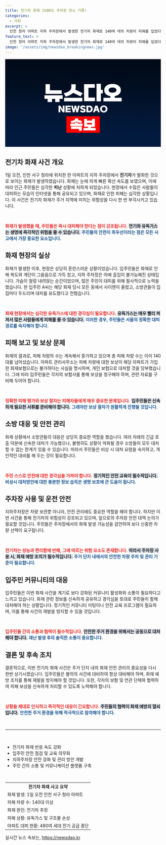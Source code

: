 ```yaml
---
title: 전기차 화재 1500도 주차장 전소 기록!
categories:
  - 사회
excerpt: >
  인천 청라 아파트 지하 주차장에서 발생한 전기차 화재로 140여 대의 차량이 피해를 입었다. 유독가스가 전 세대를 덮치며 대피한 주민들이 소방관의 구조를 받는 긴급 상황이 펼쳐졌다. 피해 보상은 불투명한 상태다.
feature_text: >
  인천 청라 아파트 지하 주차장에서 발생한 전기차 화재로 140여 대의 차량이 피해를 입었다. 유독가스가 전 세대를 덮치며 대피한 주민들이 소방관의 구조를 받는 긴급 상황이 펼쳐졌다. 피해 보상은 불투명한 상태다.
image: '/assets/img/newsdao_breakingnews.jpg'
---
```


<p><img src="/assets/img/newsdao_breakingnews.jpg" alt="koreaapp 속보" /></p>

<h2 data-ke-size="size26">전기차 화재 사건 개요</h2>

<p data-ke-size="size16">1일 오전, 인천 서구 청라에 위치한 한 아파트의 지하 주차장에서 <b>전기차</b>가 발화한 것으로 보이는 화재가 발생하였습니다. 화재는 눈에 띄게 빠른 확산 속도를 보였으며, 이에 따라 인근 주민들은 심각한 <b>피난</b> 상황에 처하게 되었습니다. 현장에서 수많은 사람들이 대피하는 모습이 인터넷을 통해 공유되고 있으며, 화재로 인한 피해는 심각한 상황입니다. 이 사건은 전기차 화재가 주거 지역에 미치는 위험성을 다시 한 번 부각시키고 있습니다.</p>

<p data-ke-size="size16">&nbsp;</p>

<p><b><span style="color: #ee2323;">화재가 발생했을 때, 주민들은 즉시 대피해야 한다는 점이 강조됩니다.</span></b>  <b><span style="background-color: #21538527;">연기와 유독가스는 생명에 즉각적인 위험을 줄 수 있습니다.</span></b> <b><span style="color: #1a5490;">주민들의 안전이 최우선이라는 점은 모든 사고에서 가장 중요한 요소입니다.</span></b></p>

<h2 data-ke-size="size26">화재 현장의 실상</h2>

<p data-ke-size="size16">화재가 발생한 이후, 현장은 상당히 혼란스러운 상황이었습니다. 입주민들은 화재로 인해 복도와 계단이 그을음으로 가득 찼고, 지하 주차장은 아예 출입이 불가능해진 상태입니다. 가슴이 철렁 내려앉는 순간이었으며, 많은 주민이 대피를 위해 필사적으로 노력을 했습니다. 한 입주민 A씨는 해당 화재 당시 모든 동에서 사이렌이 울렸고, 소방관들이 집집마다 두드리며 대피를 유도했다고 전했습니다.</p>

<p data-ke-size="size16">&nbsp;</p>

<p><b><span style="color: #ee2323;">화재 현장에서는 심각한 유독가스에 대한 경각심이 필요합니다.</span></b> <b><span style="background-color: #21538527;">유독가스는 매우 빨리 퍼져서 많은 사람들에게 피해를 줄 수 있습니다.</span></b> <b><span style="color: #1a5490;">이러한 경우, 주민들은 서울의 정확한 대피 경로를 숙지해야 합니다.</span></b></p>

<h2 data-ke-size="size26">피해 보고 및 보상 문제</h2>

<p data-ke-size="size16">화재의 결과로, 피해 차량의 수는 계속해서 증가하고 있으며 총 피해 차량 수는 이미 140대를 넘어섰습니다. 아파트 관리사무소는 피해 차량에 대한 보상이 해당 아파트가 가입한 화재보험으로는 불가하다는 사실을 명시하며, 개인 보험으로 대처할 것을 당부했습니다. 그에 따라 입주민들은 각자의 보험사를 통해 보상을 청구해야 하며, 관련 자료를 구비해 두어야 합니다.</p>

<p data-ke-size="size16">&nbsp;</p>

<p><b><span style="color: #ee2323;">정확한 피해 평가와 보상 절차는 피해자들에게 매우 중요한 문제입니다.</span></b> <b><span style="background-color: #21538527;">입주민들은 신속하게 필요한 서류를 준비해야 합니다.</span></b> <b><span style="color: #1a5490;">그래야만 보상 절차가 원활하게 진행될 것입니다.</span></b></p>

<h2 data-ke-size="size26">소방 대응 및 안전 관리</h2>

<p data-ke-size="size16">화재 상황에서 소방관들의 대응은 상당히 중요한 역할을 했습니다. 여러 차례의 긴급 호출 덕분에 신속한 대처가 가능했으나, 불행히도 상황이 악화될 경우 소방들이 모두 대처할 수 없는 한계가 있을 수 있습니다. 따라서 주민들은 비상 시 대처 요령을 숙지하고, 개인적인 대비를 해 두는 것이 필요합니다.</p>

<p data-ke-size="size16">&nbsp;</p>

<p><b><span style="color: #ee2323;">주민 스스로 안전에 대한 경각심을 가져야 합니다.</span></b> <b><span style="background-color: #21538527;">정기적인 안전 교육이 필수적입니다.</span></b> <b><span style="color: #1a5490;">비상시 대처방안에 대한 충분한 정보 습득은 생명 보호에 큰 도움이 됩니다.</span></b></p>

<h2 data-ke-size="size26">주차장 사용 및 운전 안전</h2>

<p data-ke-size="size16">지하주차장은 차량 보관뿐 아니라, 안전 관리에도 중요한 역할을 해야 합니다. 하지만 이번 사건을 통해 전기차의 위험성이 강조되고 있으며, 앞으로의 주차장 안전 대책 논의가 필요할 것입니다. 주민들은 주차장에서의 화재 발생 가능성을 감안하여 보다 신중한 차량 선택이 요구됩니다.</p>

<p data-ke-size="size16">&nbsp;</p>

<p><b><span style="color: #ee2323;">전기차는 성능과 편리함에 반해, 그에 따르는 위험 요소도 존재합니다.</span></b> <b><span style="background-color: #21538527;">따라서 주차장 사용 시, 화재 예방 조치가 필수적입니다.</span></b> <b><span style="color: #1a5490;">주거 단지 내에서의 안전한 차량 주차 및 관리 기준이 필요합니다.</span></b></p>

<h2 data-ke-size="size26">입주민 커뮤니티의 대응</h2>

<p data-ke-size="size16">입주민들은 이번 화재 사건을 계기로 보다 강화된 커뮤니티 활성화와 소통이 필요하다고 느끼고 있습니다. 화재 관련 정보를 신속하게 공유하고 경각심을 토대로 주민들이 함께 대처해야 하는 상황입니다. 정기적인 커뮤니티 미팅이나 안전 교육 프로그램이 필요하며, 이를 통해 사건의 재발을 방지할 수 있을 것입니다.</p>

<p data-ke-size="size16">&nbsp;</p>

<p><b><span style="color: #ee2323;">입주민들 간의 소통과 협력이 필수적입니다.</span></b> <b><span style="background-color: #21538527;">안전한 주거 환경을 위해서는 공동으로 대처 해야 합니다.</span></b> <b><span style="color: #1a5490;">재난 발생 후의 솔직한 소통이 중요합니다.</span></b></p>

<h2 data-ke-size="size26">결론 및 후속 조치</h2>

<p data-ke-size="size16">결론적으로, 이번 전기차 화재 사건은 주거 단지 내의 화재 안전 관리의 중요성을 다시 한번 상기시켰습니다. 입주민들은 불의의 사건에 대비하여 항상 대비해야 하며, 화재 예방 조치를 통해 재발을 방지해야 할 것입니다. 또한, 각자의 보험 및 연관 단체와 협력하여 피해 보상을 신속하게 처리할 수 있도록 노력해야 합니다.</p>

<p data-ke-size="size16">&nbsp;</p>

<p><b><span style="color: #ee2323;">상황을 제대로 인식하고 즉각적인 대응이 긴요합니다.</span></b> <b><span style="background-color: #21538527;">주민들의 협력이 화재 예방의 열쇠입니다.</span></b> <b><span style="color: #1a5490;">안전한 주거 환경을 위해 적극적으로 참여해야 합니다.</span></b></p>

<p data-ke-size="size16">&nbsp;</p>

<hr>

<p data-ke-size="size16">&nbsp;</p>

<ul>
<li>전기차 화재 반응 속도 강화</li>
<li>입주민 안전 점검 및 교육 의무화</li>
<li>지하주차장 안전 강화 및 관리 방안 개발</li>
<li>주민 간의 소통 및 커뮤니케이션 플랫폼 구축</li>
</ul>

<p data-ke-size="size16">&nbsp;</p>

<table style="width: 100%;">
<tr>
<td style="text-align: center; height: 17px;"><b>전기차 화재 사고 요약</b></td>
</tr>
<tr>
<td style="text-align: left; height: 17px;">화재 발생: 1일 오전 인천 서구 청라 아파트</td>
</tr>
<tr>
<td style="text-align: left; height: 17px;">피해 차량 수: 140대 이상</td>
</tr>
<tr>
<td style="text-align: left; height: 17px;">화재 원인: 전기차 추정</td>
</tr>
<tr>
<td style="text-align: left; height: 17px;">피해 상황: 유독가스 및 구조물 손상</td>
</tr>
<tr>
<td style="text-align: left; height: 17px;">아파트 대피 현황: 480여 세대 전기 공급 중단</td>
</tr>
</table>
실시간 뉴스 속보는, <a href="https://newsdao.kr" rel="dofollow">https://newsdao.kr</a>


